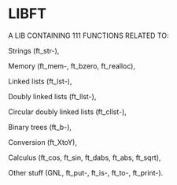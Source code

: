 LIBFT
=====

A LIB CONTAINING 111 FUNCTIONS RELATED TO:


Strings (ft_str-),

Memory (ft_mem-, ft_bzero, ft_realloc),

Linked lists (ft_lst-),

Doubly linked lists (ft_llst-),

Circular doubly linked lists (ft_cllst-),

Binary trees (ft_b-),

Conversion (ft_XtoY),

Calculus (ft_cos, ft_sin, ft_dabs, ft_abs, ft_sqrt),

Other stuff (GNL, ft_put-, ft_is-, ft_to-, ft_print-).
